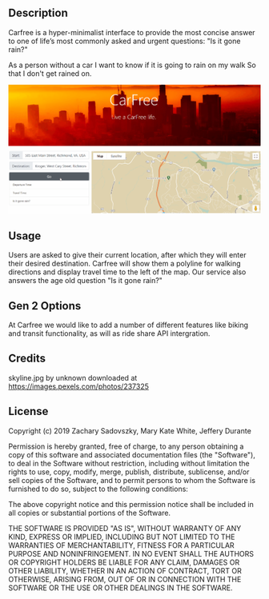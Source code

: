 ## Description

Carfree is a hyper-minimalist interface to provide the most concise answer to one of life’s most commonly asked and urgent questions: "Is it gone rain?"

As a person without a car
I want to know if it is going to rain on my walk
So that I don't get rained on.

![Carfree Dashboard](Images/carfree.gif)

## Usage

Users are asked to give their current location, after which they will enter their desired destination. Carfree will show them a polyline for walking directions and display travel time to the left of the map. Our service also answers the age old question "Is it gone rain?"

## Gen 2 Options

At Carfree we would like to add a number of different features like biking and transit functionality, as will as ride share API intergration.

## Credits

skyline.jpg by unknown downloaded at https://images.pexels.com/photos/237325

## License

Copyright (c) 2019 Zachary Sadovszky, Mary Kate White, Jeffery Durante

Permission is hereby granted, free of charge, to any person obtaining a copy of this software and associated documentation files (the "Software"), to deal in the Software without restriction, including without limitation the rights to use, copy, modify, merge, publish, distribute, sublicense, and/or sell copies of the Software, and to permit persons to whom the Software is furnished to do so, subject to the following conditions:

The above copyright notice and this permission notice shall be included in all copies or substantial portions of the Software.

THE SOFTWARE IS PROVIDED "AS IS", WITHOUT WARRANTY OF ANY KIND, EXPRESS OR IMPLIED, INCLUDING BUT NOT LIMITED TO THE WARRANTIES OF MERCHANTABILITY, FITNESS FOR A PARTICULAR PURPOSE AND NONINFRINGEMENT. IN NO EVENT SHALL THE AUTHORS OR COPYRIGHT HOLDERS BE LIABLE FOR ANY CLAIM, DAMAGES OR OTHER LIABILITY, WHETHER IN AN ACTION OF CONTRACT, TORT OR OTHERWISE, ARISING FROM, OUT OF OR IN CONNECTION WITH THE SOFTWARE OR THE USE OR OTHER DEALINGS IN THE SOFTWARE.
